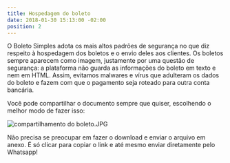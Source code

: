 ```yaml
---
title: Hospedagem do boleto
date: 2018-01-30 15:13:00 -02:00
position: 2
---
```


O Boleto Simples adota os mais altos padrões de segurança no que diz respeito à hospedagem dos boletos e o envio deles aos clientes.
Os boletos sempre aparecem como imagem, justamente por uma questão de segurança: a plataforma não guarda as informações do boleto em texto e nem em HTML. Assim, evitamos malwares e vírus que adulteram os dados do boleto e fazem com que o pagamento seja roteado para outra conta bancária.

Você pode compartilhar o documento sempre que quiser, escolhendo o melhor modo de fazer isso:

![compartilhamento do boleto.JPG](/uploads/compartilhamento%20do%20boleto.JPG)

Não precisa se preocupar em fazer o download e enviar o arquivo em anexo. É só clicar para copiar o link e até mesmo enviar diretamente pelo Whatsapp!